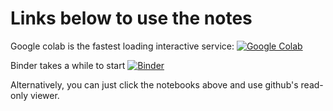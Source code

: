 # Links below to use the notes

Google colab is the fastest loading interactive service:
[![Google Colab](https://badgen.net/badge/Launch/on%20Google%20Colab/blue?icon=terminal)](https://colab.research.google.com/github/toastedcrumpets/CCP5_Python_examples/master/Table_of_contents_for_collab_research_google_com.ipynb)

Binder takes a while to start
[![Binder](https://mybinder.org/badge.svg)](https://mybinder.org/v2/gh/toastedcrumpets/CCP5_Python_examples/master)

Alternatively, you can just click the notebooks above and use github's
read-only viewer.